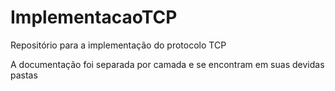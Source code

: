 # ImplementacaoTCP
Repositório para a implementação do protocolo TCP

A documentação foi separada por camada e se encontram em suas devidas pastas
